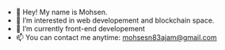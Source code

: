- 👋 Hey! My name is Mohsen.
- 👀 I’m interested in web developement and blockchain space.
- 🌱 I’m currently front-end developement
- 📫 You can contact me anytime: mohsesn83ajam@gmail.com

<!---
Mohsen2083/Mohsen2083 is a ✨ special ✨ repository because its `README.md` (this file) appears on your GitHub profile.
You can click the Preview link to take a look at your changes.
--->
